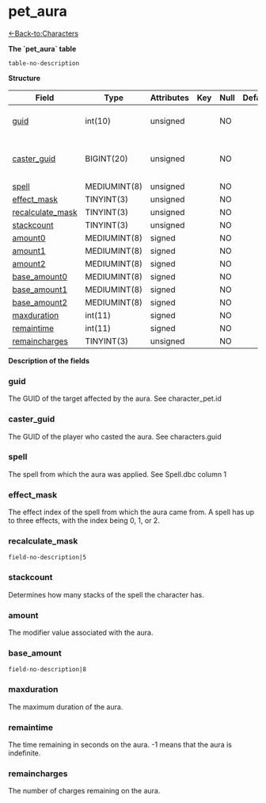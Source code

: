 # pet\_aura

[<-Back-to:Characters](database-characters.md)

**The \`pet\_aura\` table**

`table-no-description`

**Structure**

| Field                 | Type         | Attributes | Key | Null | Default | Extra | Comment                       |
|-----------------------|--------------|------------|-----|------|---------|-------|-------------------------------|
| [guid][1]             | int(10)      | unsigned   |     | NO   |         |       | Global Unique Identifier      |
| [caster_guid][2]      | BIGINT(20)   | unsigned   |     | NO   |         |       | Full Global Unique Identifier |
| [spell][3]            | MEDIUMINT(8) | unsigned   |     | NO   |         |       |                               |
| [effect_mask][4]      | TINYINT(3)   | unsigned   |     | NO   |         |       |                               |
| [recalculate_mask][5] | TINYINT(3)   | unsigned   |     | NO   |         |       |                               |
| [stackcount][6]       | TINYINT(3)   | unsigned   |     | NO   |         |       |                               |
| [amount0][7]          | MEDIUMINT(8) | signed     |     | NO   |         |       |                               |
| [amount1][8]          | MEDIUMINT(8) | signed     |     | NO   |         |       |                               |
| [amount2][9]          | MEDIUMINT(8) | signed     |     | NO   |         |       |                               |
| [base_amount0][10]    | MEDIUMINT(8) | signed     |     | NO   |         |       |                               |
| [base_amount1][11]    | MEDIUMINT(8) | signed     |     | NO   |         |       |                               |
| [base_amount2][12]    | MEDIUMINT(8) | signed     |     | NO   |         |       |                               |
| [maxduration][13]     | int(11)      | signed     |     | NO   |         |       |                               |
| [remaintime][14]      | int(11)      | signed     |     | NO   |         |       |                               |
| [remaincharges][15]   | TINYINT(3)   | unsigned   |     | NO   |         |       |                               |

[1]: #guid
[2]: #caster_guid
[3]: #spell
[4]: #effect_mask
[5]: #recalculate_mask
[6]: #stackcount
[7]: #amount0
[8]: #amount1
[9]: #amount2
[10]: #base_amount0
[11]: #base_amount1
[12]: #base_amount2
[13]: #maxduration
[14]: #remaintime
[15]: #remaincharges

**Description of the fields**

### guid

The GUID of the target affected by the aura. See character\_pet.id

### caster\_guid

The GUID of the player who casted the aura. See characters.guid

### spell

The spell from which the aura was applied. See Spell.dbc column 1

### effect\_mask

The effect index of the spell from which the aura came from. A spell has up to three effects, with the index being 0, 1, or 2.

### recalculate\_mask

`field-no-description|5`

### stackcount

Determines how many stacks of the spell the character has.

### amount

The modifier value associated with the aura.

### base\_amount

`field-no-description|8`

### maxduration

The maximum duration of the aura.

### remaintime

The time remaining in seconds on the aura. -1 means that the aura is indefinite.

### remaincharges

The number of charges remaining on the aura.
